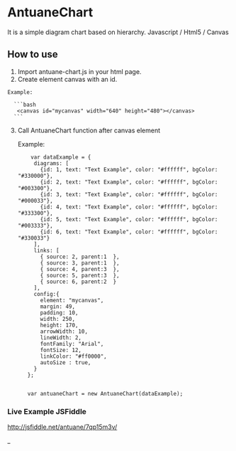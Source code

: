 # AntuaneChart

  It is a simple diagram chart based on hierarchy.
  Javascript / Html5 / Canvas

## How to use

  1. Import antuane-chart.js in your html page.
  2. Create element canvas with an id.

    Example:

      ```bash
       <canvas id="mycanvas" width="640" height="480"></canvas>
      ```

  3. Call AntuaneChart function after canvas element

      Example:

        ```
            var dataExample = {
             diagrams: [
               {id: 1, text: "Text Example", color: "#ffffff", bgColor: "#330000"},
               {id: 2, text: "Text Example", color: "#ffffff", bgColor: "#003300"},
               {id: 3, text: "Text Example", color: "#ffffff", bgColor: "#000033"},
               {id: 4, text: "Text Example", color: "#ffffff", bgColor: "#333300"},
               {id: 5, text: "Text Example", color: "#ffffff", bgColor: "#003333"},
               {id: 6, text: "Text Example", color: "#ffffff", bgColor: "#330033"}
             ],
             links: [
               { source: 2, parent:1  },
               { source: 3, parent:1  },
               { source: 4, parent:3  },
               { source: 5, parent:3  },
               { source: 6, parent:2  }
             ],
             config:{
               element: "mycanvas",
               margin: 49,
               padding: 10,
               width: 250,
               height: 170,
               arrowWidth: 10,
               lineWidth: 2,
               fontFamily: "Arial",
               fontSize: 12,
               linkColor: "#ff0000",
               autoSize : true,
             }
           };


           var antuaneChart = new AntuaneChart(dataExample);

        ```

### Live Example JSFiddle

  http://jsfiddle.net/antuane/7qp15m3v/




  _
